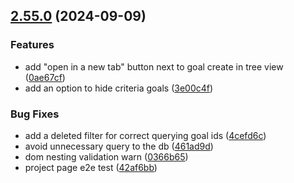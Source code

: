 ## [2.55.0](https://github.com/taskany-inc/issues/compare/v2.54.1...v2.55.0) (2024-09-09)


### Features

* add "open in a new tab" button next to goal create in tree view ([0ae67cf](https://github.com/taskany-inc/issues/commit/0ae67cfd767e9f3491fb4b9e69480053736b64dd))
* add an option to hide criteria goals ([3e00c4f](https://github.com/taskany-inc/issues/commit/3e00c4f7c342cc9d7b74b1892e36b32b41c4db16))


### Bug Fixes

* add a deleted filter for correct querying goal ids ([4cefd6c](https://github.com/taskany-inc/issues/commit/4cefd6cf16a5aff117471480fedddb9f7ed61287))
* avoid unnecessary query to the db ([461ad9d](https://github.com/taskany-inc/issues/commit/461ad9df131f057a3f01c79f7229268e86b0c117))
* dom nesting validation warn ([0366b65](https://github.com/taskany-inc/issues/commit/0366b6522123adb8923c83eee0a8ad183e554e9f))
* project page e2e test ([42af6bb](https://github.com/taskany-inc/issues/commit/42af6bb0271c33b40fd6ce608e844dff987bc361))


